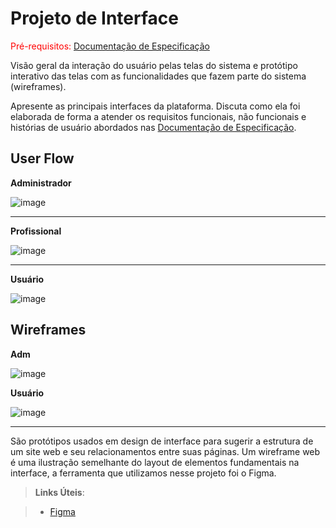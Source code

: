 
# Projeto de Interface

<span style="color:red">Pré-requisitos: <a href="2-Especificação do Projeto.md"> Documentação de Especificação</a></span>

Visão geral da interação do usuário pelas telas do sistema e protótipo interativo das telas com as funcionalidades que fazem parte do sistema (wireframes).

 Apresente as principais interfaces da plataforma. Discuta como ela foi elaborada de forma a atender os requisitos funcionais, não funcionais e histórias de usuário abordados nas <a href="2-Especificação do Projeto.md"> Documentação de Especificação</a>.

## User Flow

**Administrador**

![image](https://user-images.githubusercontent.com/114623537/197587096-02f59fa2-b3c5-4aca-b81b-265f4ad1064f.png)

-----------------------------------------------------------------------------------------------------------------------------------------------------------------------
 **Profissional**
 
 ![image](https://user-images.githubusercontent.com/114623537/197587262-532b3b1d-6632-46d5-95fa-d7bb2edad27a.png)

-----------------------------------------------------------------------------------------------------------------------------------------------------------------------
**Usuário**

![image](https://user-images.githubusercontent.com/114624183/206863590-9a5b69f7-d443-4a0d-b4fe-4317b1760e6f.png)









## Wireframes

**Adm**

![image](https://user-images.githubusercontent.com/114624183/206863099-62342e65-ea80-4456-a0b1-e71c6e980c4c.png)

**Usuário**

![image](https://user-images.githubusercontent.com/114624183/206863102-1ae9bcae-4ef5-4b47-9fe3-a0b644787ce5.png)


-----------------------------------------------------------------------------------------------------------------------------------------------------------------------




São protótipos usados em design de interface para sugerir a estrutura de um site web e seu relacionamentos entre suas páginas. Um wireframe web é uma ilustração semelhante do layout de elementos fundamentais na interface, a ferramenta que utilizamos nesse projeto foi o Figma.
 
> **Links Úteis**:

> - [Figma](https://www.figma.com/)

